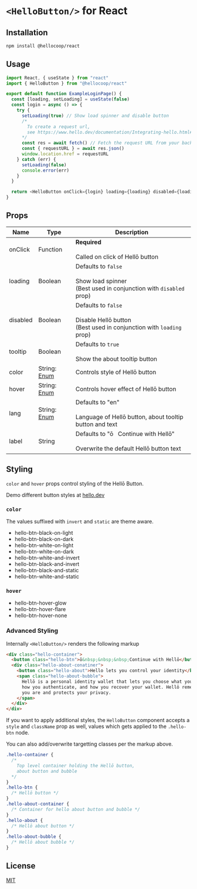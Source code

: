 # `<HelloButton/>` for React

## Installation

```sh
npm install @hellocoop/react
```

## Usage

```javascript
import React, { useState } from "react"
import { HelloButton } from "@hellocoop/react"

export default function ExampleLoginPage() {
  const [loading, setLoading] = useState(false)
  const login = async () => {
    try {
      setLoading(true) // Show load spinner and disable button
      /* 
        To create a request url,
        see https://www.hello.dev/documentation/Integrating-hello.html#_2-create-request-url
      */
      const res = await fetch() // Fetch the request URL from your backend
      const { requestURL } = await res.json()
      window.location.href = requestURL
    } catch (err) {
      setLoading(false)
      console.error(err)
    }
  }

  return <HelloButton onClick={login} loading={loading} disabled={loading} />
}
```

## Props

| Name     | Type                                                                                 | Description                                                                                           |
| -------- | ------------------------------------------------------------------------------------ | ----------------------------------------------------------------------------------------------------- |
| onClick  | Function                                                                             | **Required**<br/><br/>Called on click of Hellō button                                                 |
| loading  | Boolean                                                                              | Defaults to `false`<br/><br/>Show load spinner<br/>(Best used in conjunction with `disabled` prop)    |
| disabled | Boolean                                                                              | Defaults to `false`<br/><br/>Disable Hellō button<br/>(Best used in conjunction with `loading` prop)  |
| tooltip  | Boolean                                                                              | Defaults to `true`<br/><br/>Show the about tooltip button                                             |
| color    | String: [Enum](#color)                                                               | Controls style of Hellō button                                                                        |
| hover    | String: [Enum](#hover)                                                               | Controls hover effect of Hellō button                                                                 |
| lang     | String: [Enum](https://github.com/hellocoop/wallet-i18n#currently-supported-locales) | Defaults to "en"<br/><br/>Language of Hellō button, about tooltip button and text                     |
| label    | String                                                                               | Defaults to "ō&nbsp;&nbsp;&nbsp;Continue with Hellō"<br/><br/>Overwrite the default Hellō button text |

## Styling

`color` and `hover` props control styling of the Hellō Button.

Demo different button styles at [hello.dev](https://www.hello.dev/documentation/getting-started.html#_2-standard-hello-buttons)

### `color`

The values suffixed with `invert` and `static` are theme aware.

- hello-btn-black-on-light
- hello-btn-black-on-dark
- hello-btn-white-on-light
- hello-btn-white-on-dark
- hello-btn-white-and-invert
- hello-btn-black-and-invert
- hello-btn-black-and-static
- hello-btn-white-and-static

### `hover`

- hello-btn-hover-glow
- hello-btn-hover-flare
- hello-btn-hover-none

### Advanced Styling

Internally `<HelloButton/>` renders the following markup

```html
<div class="hello-container">
  <button class="hello-btn">ō&nbsp;&nbsp;&nbsp;Continue with Hellō</button>
  <div class="hello-about-conatiner">
    <button class="hello-about">Hello lets you control your identity</button>
    <span class="hello-about-bubble">
      Hellō is a personal identity wallet that lets you choose what you share,
      how you authenticate, and how you recover your wallet. Hellō remembers who
      you are and protects your privacy.
    </span>
  </div>
</div>
```

If you want to apply additional styles, the `HelloButton` component accepts a `style` and `className` prop as well, values which gets applied to the `.hello-btn` node.

You can also add/overwrite targetting classes per the markup above.

```css
.hello-container {
  /*
    Top level container holding the Hellō button,
    about button and bubble
  */
}
.hello-btn {
  /* Hellō button */
}
.hello-about-container {
  /* Container for hello about button and bubble */
}
.hello-about {
  /* Hellō about button */
}
.hello-about-bubble {
  /* Hellō about bubble */
}
```

## License

[MIT](LICENSE)
